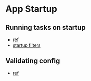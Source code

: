 # App Startup

## Running tasks on startup
- [ref](https://andrewlock.net/running-async-tasks-on-app-startup-in-asp-net-core-part-1/)
- [startup filters](https://andrewlock.net/exploring-istartupfilter-in-asp-net-core/)

## Validating config
- [ref](https://andrewlock.net/adding-validation-to-strongly-typed-configuration-objects-in-asp-net-core/)